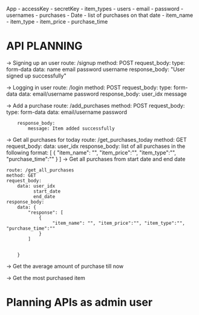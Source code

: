 App
    - accessKey
    - secretKey
    - item_types
    - users
        - email
        - password
        - usernames
        - purchases
            - Date
                - list of purchases on that date
                    - item_name
                    - item_type
                    - item_price
                    - purchase_time

# API PLANNING

-> Signing up an user
    route: /signup
    method: POST
    request_body:
        type: form-data
        data: name
              email
              password
              username
    response_body: "User signed up successfully"

-> Logging in user
    route: /login
    method: POST
    request_body:
        type: form-data
        data: email/username
              password
    response_body: user_idx
                   message

-> Add a purchase
    route: /add_purchases
    method: POST
    request_body:
        type: form-data
        data: email/username
              password

        response_body:
            message: Item added successfully
    
<!-- -> Delete a purchase -->

-> Get all purchases for today
    route: /get_purchases_today
    method: GET
    request_body:
        data: user_idx
    response_body:
        list of all purchases in the following format:
            [
                {
                    "item_name": "", "item_price":"", "item_type":"", "purchase_time":""
                }
            ]
-> Get all purchases from start date and end date

    route: /get_all_purchases
    method: GET
    request_body:
        data: user_idx
              start_date
              end_date
    response_body:
        data: {
            "response": [
                {
                     "item_name": "", "item_price":"", "item_type":"", "purchase_time":""
                }
            ]

            
        }
-> Get the average amount of purchase till now

-> Get the most purchased item


# Planning APIs as admin user